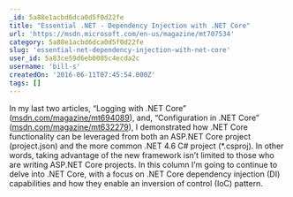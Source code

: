 ```yaml
---
_id: 5a88e1acbd6dca0d5f0d22fe
title: "Essential .NET - Dependency Injection with .NET Core"
url: 'https://msdn.microsoft.com/en-us/magazine/mt707534'
category: 5a88e1acbd6dca0d5f0d22fe
slug: 'essential-net-dependency-injection-with-net-core'
user_id: 5a83ce59d6eb0005c4ecda2c
username: 'bill-s'
createdOn: '2016-06-11T07:45:54.000Z'
tags: []
---
```


In my last two articles, “Logging with .NET Core” (<a href="http://msdn.com/magazine/mt694089">msdn.com/magazine/mt694089</a>), and, “Configuration in .NET Core” (<a href="http://msdn.com/magazine/mt632279">msdn.com/magazine/mt632279</a>), I demonstrated how .NET Core functionality can be leveraged from both an ASP.NET Core project (project.json) and the more common .NET 4.6 C# project (*.csproj). In other words, taking advantage of the new framework isn’t limited to those who are writing ASP.NET Core projects. In this column I’m going to continue to delve into .NET Core, with a focus on .NET Core dependency injection (DI) capabilities and how they enable an inversion of control (IoC) pattern.
